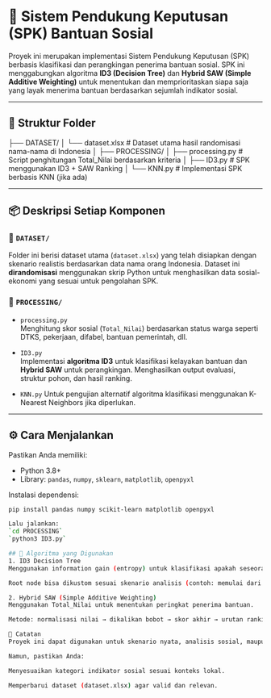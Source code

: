 # 🎯 Sistem Pendukung Keputusan (SPK) Bantuan Sosial

Proyek ini merupakan implementasi Sistem Pendukung Keputusan (SPK) berbasis klasifikasi dan perangkingan penerima bantuan sosial. SPK ini menggabungkan algoritma **ID3 (Decision Tree)** dan **Hybrid SAW (Simple Additive Weighting)** untuk menentukan dan memprioritaskan siapa saja yang layak menerima bantuan berdasarkan sejumlah indikator sosial.

---

## 📁 Struktur Folder

├── DATASET/
│ └── dataset.xlsx # Dataset utama hasil randomisasi nama-nama di Indonesia
│
├── PROCESSING/
│ ├── processing.py # Script penghitungan Total_Nilai berdasarkan kriteria
│ ├── ID3.py # SPK menggunakan ID3 + SAW Ranking
│ └── KNN.py # Implementasi SPK berbasis KNN (jika ada)


---

## 📦 Deskripsi Setiap Komponen

### 📌 `DATASET/`
Folder ini berisi dataset utama (`dataset.xlsx`) yang telah disiapkan dengan skenario realistis berdasarkan data nama orang Indonesia. Dataset ini **dirandomisasi** menggunakan skrip Python untuk menghasilkan data sosial-ekonomi yang sesuai untuk pengolahan SPK.

### 📌 `PROCESSING/`

- `processing.py`  
  Menghitung skor sosial (`Total_Nilai`) berdasarkan status warga seperti DTKS, pekerjaan, difabel, bantuan pemerintah, dll.

- `ID3.py`  
  Implementasi **algoritma ID3** untuk klasifikasi kelayakan bantuan dan **Hybrid SAW** untuk perangkingan. Menghasilkan output evaluasi, struktur pohon, dan hasil ranking.

- `KNN.py` 
   Untuk pengujian alternatif algoritma klasifikasi menggunakan K-Nearest Neighbors jika diperlukan.

---

## ⚙️ Cara Menjalankan

Pastikan Anda memiliki:
- Python 3.8+
- Library: `pandas`, `numpy`, `sklearn`, `matplotlib`, `openpyxl`

Instalasi dependensi:

```bash
pip install pandas numpy scikit-learn matplotlib openpyxl

Lalu jalankan:
`cd PROCESSING`
`python3 ID3.py`

## 🧠 Algoritma yang Digunakan
1. ID3 Decision Tree
Menggunakan information gain (entropy) untuk klasifikasi apakah seseorang "Layak" atau "Tidak Layak" menerima bantuan.

Root node bisa dikustom sesuai skenario analisis (contoh: memulai dari Rumah Tangga Tunggal / Lansia).

2. Hybrid SAW (Simple Additive Weighting)
Menggunakan Total_Nilai untuk menentukan peringkat penerima bantuan.

Metode: normalisasi nilai → dikalikan bobot → skor akhir → urutan ranking.

📌 Catatan
Proyek ini dapat digunakan untuk skenario nyata, analisis sosial, maupun tugas akhir/skripsi.

Namun, pastikan Anda:

Menyesuaikan kategori indikator sosial sesuai konteks lokal.

Memperbarui dataset (dataset.xlsx) agar valid dan relevan.



